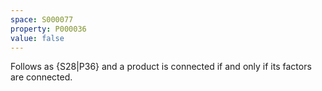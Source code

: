```yaml
---
space: S000077
property: P000036
value: false
---
```


Follows as {S28|P36} and a product is connected if and only if its factors are connected.
